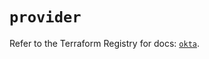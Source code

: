 # `provider`

Refer to the Terraform Registry for docs: [`okta`](https://registry.terraform.io/providers/okta/okta/4.12.0/docs).
